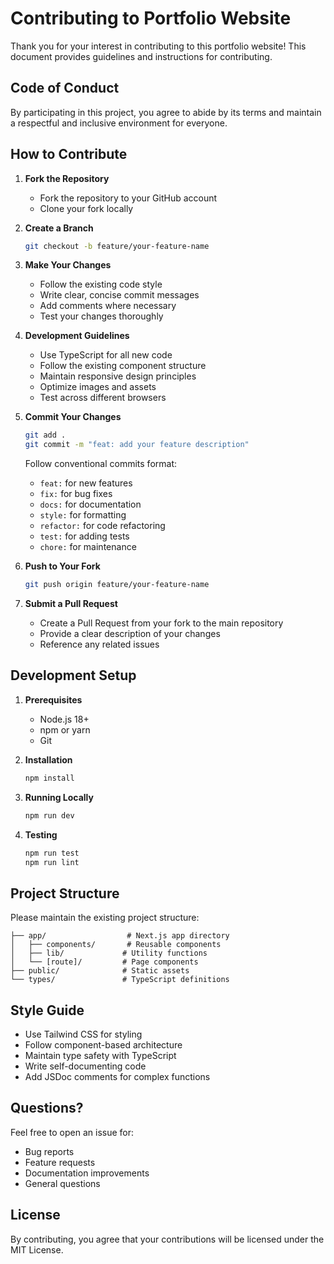# Contributing to Portfolio Website

Thank you for your interest in contributing to this portfolio website! This document provides guidelines and instructions for contributing.

## Code of Conduct

By participating in this project, you agree to abide by its terms and maintain a respectful and inclusive environment for everyone.

## How to Contribute

1. **Fork the Repository**
   - Fork the repository to your GitHub account
   - Clone your fork locally

2. **Create a Branch**
   ```bash
   git checkout -b feature/your-feature-name
   ```

3. **Make Your Changes**
   - Follow the existing code style
   - Write clear, concise commit messages
   - Add comments where necessary
   - Test your changes thoroughly

4. **Development Guidelines**
   - Use TypeScript for all new code
   - Follow the existing component structure
   - Maintain responsive design principles
   - Optimize images and assets
   - Test across different browsers

5. **Commit Your Changes**
   ```bash
   git add .
   git commit -m "feat: add your feature description"
   ```
   Follow conventional commits format:
   - `feat:` for new features
   - `fix:` for bug fixes
   - `docs:` for documentation
   - `style:` for formatting
   - `refactor:` for code refactoring
   - `test:` for adding tests
   - `chore:` for maintenance

6. **Push to Your Fork**
   ```bash
   git push origin feature/your-feature-name
   ```

7. **Submit a Pull Request**
   - Create a Pull Request from your fork to the main repository
   - Provide a clear description of your changes
   - Reference any related issues

## Development Setup

1. **Prerequisites**
   - Node.js 18+
   - npm or yarn
   - Git

2. **Installation**
   ```bash
   npm install
   ```

3. **Running Locally**
   ```bash
   npm run dev
   ```

4. **Testing**
   ```bash
   npm run test
   npm run lint
   ```

## Project Structure

Please maintain the existing project structure:
```
├── app/                  # Next.js app directory
│   ├── components/       # Reusable components
│   ├── lib/             # Utility functions
│   └── [route]/         # Page components
├── public/              # Static assets
└── types/               # TypeScript definitions
```

## Style Guide

- Use Tailwind CSS for styling
- Follow component-based architecture
- Maintain type safety with TypeScript
- Write self-documenting code
- Add JSDoc comments for complex functions

## Questions?

Feel free to open an issue for:
- Bug reports
- Feature requests
- Documentation improvements
- General questions

## License

By contributing, you agree that your contributions will be licensed under the MIT License. 